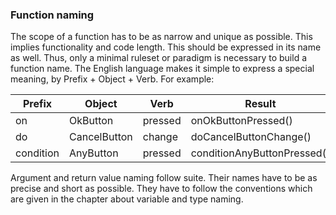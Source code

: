### Function naming

The scope of a function has to be as narrow and unique as possible. This implies functionality and code length. This should be expressed in its name as well. Thus, only a minimal ruleset or paradigm is necessary to build a function name. The English language makes it simple to express a special meaning, by Prefix + Object + Verb. For example:

| Prefix    | Object       | Verb    | Result                      |
| --------- | ------------ | ------- | --------------------------- |
| on        | OkButton     | pressed | onOkButtonPressed()         |
| do        | CancelButton | change  | doCancelButtonChange()      |
| condition | AnyButton    | pressed | conditionAnyButtonPressed() |

Argument and return value naming follow suite. Their names have to be as precise and short as possible. They have to follow the conventions which are given in the chapter about variable and type naming.